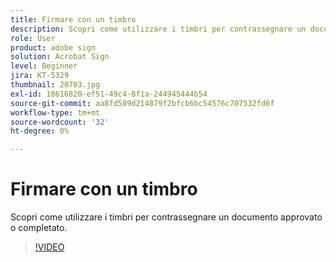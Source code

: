 ```yaml
---
title: Firmare con un timbro
description: Scopri come utilizzare i timbri per contrassegnare un documento approvato o completato
role: User
product: adobe sign
solution: Acrobat Sign
level: Beginner
jira: KT-5329
thumbnail: 20703.jpg
exl-id: 18616820-ef51-49c4-8f1a-244945444b54
source-git-commit: aa8fd589d214879f2bfcb6bc54576c707532fd6f
workflow-type: tm+mt
source-wordcount: '32'
ht-degree: 0%

---
```


# Firmare con un timbro

Scopri come utilizzare i timbri per contrassegnare un documento approvato o completato.

>[!VIDEO](https://video.tv.adobe.com/v/345170?quality=12&learn=on&hidetitle=true)
